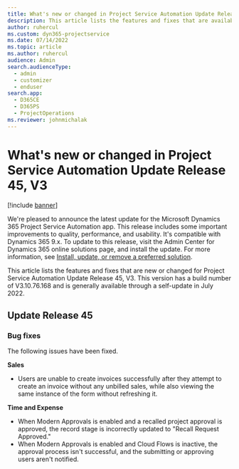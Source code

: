 ```yaml
---
title: What's new or changed in Project Service Automation Update Release 45, V3
description: This article lists the features and fixes that are available in Microsoft Dynamics 365 Project Service Automation Update Release 45, V3.
author: ruhercul
ms.custom: dyn365-projectservice
ms.date: 07/14/2022
ms.topic: article
ms.author: ruhercul
audience: Admin
search.audienceType: 
  - admin
  - customizer
  - enduser
search.app: 
  - D365CE
  - D365PS
  - ProjectOperations
ms.reviewer: johnmichalak
---
```


# What's new or changed in Project Service Automation Update Release 45, V3

[!include [banner](../includes/psa-now-project-operations.md)]

We're pleased to announce the latest update for the Microsoft Dynamics 365 Project Service Automation app. This release includes some important improvements to quality, performance, and usability. It's compatible with Dynamics 365 9.x. To update to this release, visit the Admin Center for Dynamics 365 online solutions page, and install the update. For more information, see [Install, update, or remove a preferred solution](/power-platform/admin/install-remove-preferred-solution).

This article lists the features and fixes that are new or changed for Project Service Automation Update Release 45, V3. This version has a build number of V3.10.76.168  and is generally available through a self-update in July 2022.

## Update Release 45

### Bug fixes

The following issues have been fixed.

**Sales**
- Users are unable to create invoices successfully after they attempt to create an invoice without any unbilled sales, while also viewing the same instance of the form without refreshing it.

**Time and Expense**

- When Modern Approvals is enabled and a recalled project approval is approved, the record stage is incorrectly updated to "Recall Request Approved."
- When Modern Approvals is enabled and Cloud Flows is inactive, the approval process isn't successful, and the submitting or approving users aren't notified.
